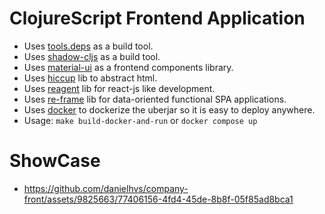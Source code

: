 ClojureScript Frontend Application
===========
  - Uses [tools.deps](https://clojure.org/guides/deps_and_cli) as a build tool.
  - Uses [shadow-cljs](./shadow.md) as a build tool.
  - Uses [material-ui](https://mui.com/material-ui/getting-started/usage/) as a frontend components library.
  - Uses [hiccup](https://github.com/weavejester/hiccup) lib to abstract html.
  - Uses [reagent](https://reagent-project.github.io/) lib for react-js like development.
  - Uses [re-frame](https://github.com/day8/re-frame) lib for data-oriented functional SPA applications.
  - Uses [docker](https://www.docker.com/) to dockerize the uberjar so it is easy to deploy anywhere.
  - Usage: `make build-docker-and-run` or `docker compose up`

ShowCase
===========
  - https://github.com/danielhvs/company-front/assets/9825663/77406156-4fd4-45de-8b8f-05f85ad8bca1
